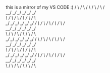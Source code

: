 this is a mirror of my VS CODE :)
     /  \        /  \        /  \        /  \        /  \        /  \
__/        \__/        \__/        \__/        \__/        \__/       
  \        /  \        /  \        /  \        /  \        /  \       
     \__/        \__/        \__/        \__/        \__/        \__/
     /  \        /  \        /  \        /  \        /  \        /  \
__/        \__/        \__/        \__/        \__/        \__/       
  \        /  \        /  \        /  \        /  \        /  \       
     \__/        \__/        \__/        \__/        \__/        \__/
     /  \        /  \        /  \        /  \        /  \        /  \
__/        \__/        \__/        \__/        \__/        \__/       
  \        /  \        /  \        /  \        /  \        /  \       
     \__/        \__/        \__/        \__/        \__/        \__/
     /  \        /  \        /  \        /  \        /  \        /  \
__/        \__/        \__/        \__/        \__/        \__/       
  \        /  \        /  \        /  \        /  \        /  \